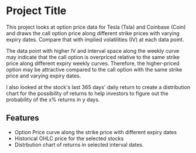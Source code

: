 # Project Title
This project looks at option price data for Tesla (Tsla) and Coinbase (Coin) and draws the call option price along different strike prices with varying expiry dates. Compare that with implied volatilities (IV) at each data point. 

The data point with higher IV and interval space along the weekly curve may indicate that the call option is overpriced relative to the same strike price along different expiry weekly curves. Therefore, the higher-priced option may be attractive compared to the call option with the same strike price and varying expiry dates. 

I also looked at the stock's last 365 days' daily return to create a distribution chart for the possibility of returns to help investors to figure out the probability of the x% returns in y days. 


## Features

- Option Price curve along the strike price with different expiry dates
- Historical OHLC price for the selected stocks
- Distrbution chart of returns in selected interval dates.
